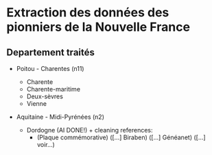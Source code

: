 # Extraction des données des pionniers de la Nouvelle France

## Departement traités

- Poitou - Charentes (n11)

  - Charente
  - Charente-maritime
  - Deux-sèvres
  - Vienne

- Aquitaine - Midi-Pyrénées (n2)

  - Dordogne (AI DONE!) + cleaning references:
    - (Plaque commémorative)
      ([...] Biraben)
      ([...] Généanet)
      ([...] voir...)
